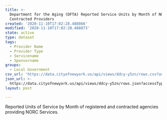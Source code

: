 ```yaml
---
title: >-
  Department for the Aging (DFTA) Reported Service Units by Month of NORC
  Contracted Providers
created: '2020-11-10T17:02:28.488866'
modified: '2020-11-10T17:02:28.488873'
state: active
type: dataset
tags:
  - Provider Name
  - Provider Type
  - Servicename
  - Sponsorname
groups:
  - Local Government
csv_url: 'https://data.cityofnewyork.us/api/views/ddcy-y5zn/rows.csv?accessType=DOWNLOAD'
json_url: >-
  https://data.cityofnewyork.us/api/views/ddcy-y5zn/rows.json?accessType=DOWNLOAD
layout: post

---
```

Reported Units of Service by Month of registered and contracted agencies providing NORC Services.
